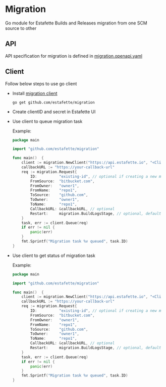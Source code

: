 # Migration

Go module for Estafette Builds and Releases migration from one SCM source to other

## API

API specification for migration is defined in [migration.openapi.yaml](https://github.com/estafette/estafette-ci-api/blob/main/migration.openapi.yaml)

## Client

Follow below steps to use go client

- Install [migration client](https://github.com/estafette/migration)

  ```shell
  go get github.com/estafette/migration
  ```

- Create clientID and secret in Estafette UI
- Use client to queue migration task

  Example:

  ```go
  package main

  import "github.com/estafette/migration"

  func main()  {
      client := migration.NewClient("https://api.estafette.io", "<Client-ID>", "<Client-Secret>")
      callbackURL := "https://your-callback-url"
      req := migration.Request{
          ID:          "existing-id", // optional if creating a new migration task
          FromSource:  "bitbucket.com",
          FromOwner:   "owner1",
          FromName:    "repo1",
          ToSource:    "github.com",
          ToOwner:     "owner1",
          ToName:      "repo1",
          CallbackURL: &callbackURL, // optional
          Restart:     migration.BuildLogsStage, // optional, default is LastStage (handled by the server)
      }
      task, err := client.Queue(req)
      if err != nil {
          panic(err)
      }
      fmt.Sprintf("Migration task %v queued", task.ID)
  }
  ```

- Use client to get status of migration task

  Example:

  ```go
  package main

  import "github.com/estafette/migration"

  func main()  {
      client := migration.NewClient("https://api.estafette.io", "<Client-ID>", "<Client-Secret>")
      callbackURL := "https://your-callback-url"
      req := migration.Request{
          ID:          "existing-id", // optional if creating a new migration task
          FromSource:  "bitbucket.com",
          FromOwner:   "owner1",
          FromName:    "repo1",
          ToSource:    "github.com",
          ToOwner:     "owner1",
          ToName:      "repo1",
          CallbackURL: &callbackURL, // optional
          Restart:     migration.BuildLogsStage, // optional, default is LastStage (handled by the server)
      }
      task, err := client.Queue(req)
      if err != nil {
          panic(err)
      }
      fmt.Sprintf("Migration task %v queued", task.ID)
  }
  ```